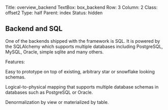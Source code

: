 Title: overview_backend
TextBox: box_backend
Row: 3
Column: 2
Class: offset2
Type: half
Parent: index
Status: hidden

## Backend and SQL ##

One of the backends shipped with the framework is SQL. It is powered by
the SQLAlchemy which supports multiple databases including PostgreSQL,
MySQL, Oracle, simple sqlite and many others.

Features:

Easy to prototype on top of existing, arbitrary star or snowflake
looking schemas.

Logical-to-physical mapping that supports multiple database schemas in
databases such as PostgreSQL or Oracle.

Denormalization by view or materialized by table.
